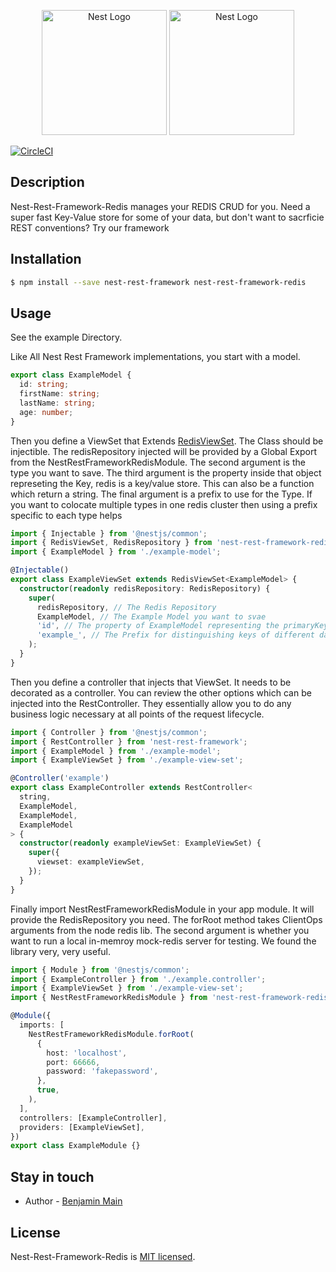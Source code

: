 <p align="center">
  <a href="http://redis.io/" target="blank"><img src="https://encrypted-tbn0.gstatic.com/images?q=tbn%3AANd9GcQZo5CrDo2T0CEw8ZdW2uH6mO2GjND8GyGHzJQJ-Tu2tHtGI0oM" width="200" alt="Nest Logo" /></a>
  <a href="http://nestjs.com/" target="blank"><img src="https://nestjs.com/img/logo_text.svg" width="200" alt="Nest Logo" /></a>

</p>

[![CircleCI](https://circleci.com/gh/benMain/nest-rest-framework-redis.svg?style=svg)](https://circleci.com/gh/benMain/nest-rest-framework-redis)



## Description

Nest-Rest-Framework-Redis manages your REDIS CRUD for you.  Need a super fast Key-Value store for some of your data, but don't want to sacrficie REST conventions? Try our framework

## Installation

```bash
$ npm install --save nest-rest-framework nest-rest-framework-redis
```

## Usage

See the example Directory. 

Like All Nest Rest Framework implementations, you start with a model. 
```typescript
export class ExampleModel {
  id: string;
  firstName: string;
  lastName: string;
  age: number;
}
```


Then you define a ViewSet that Extends [RedisViewSet](./src/nest-rest-framework-redis/redis-view-set.ts).  The Class should be injectible. 
The redisRepository injected will be provided by a Global Export from the NestRestFrameworkRedisModule. 
The second argument is the type you want to save. 
The third argument is the property inside that object represeting the Key, redis is a key/value store. This can also be a function which return a string.
The final argument is a prefix to use for the Type. If you want to colocate multiple types in one redis cluster then using a prefix specific to each type helps

```typescript
import { Injectable } from '@nestjs/common';
import { RedisViewSet, RedisRepository } from 'nest-rest-framework-redis';
import { ExampleModel } from './example-model';

@Injectable()
export class ExampleViewSet extends RedisViewSet<ExampleModel> {
  constructor(readonly redisRepository: RedisRepository) {
    super(
      redisRepository, // The Redis Repository
      ExampleModel, // The Example Model you want to svae
      'id', // The property of ExampleModel representing the primaryKey
      'example_', // The Prefix for distinguishing keys of different data types in Redis.
    );
  }
}

```

Then you define a controller that injects that ViewSet. It needs to be decorated as a controller. You can review the other options which can be injected into the RestController. They essentially allow you to do any business logic necessary at all points of the request lifecycle. 

```typescript
import { Controller } from '@nestjs/common';
import { RestController } from 'nest-rest-framework';
import { ExampleModel } from './example-model';
import { ExampleViewSet } from './example-view-set';

@Controller('example')
export class ExampleController extends RestController<
  string,
  ExampleModel,
  ExampleModel,
  ExampleModel
> {
  constructor(readonly exampleViewSet: ExampleViewSet) {
    super({
      viewset: exampleViewSet,
    });
  }
}

```

Finally import NestRestFrameworkRedisModule in your app module. It will provide the RedisRepository you need. 
The forRoot method takes  ClientOps arguments from the node redis lib. The second argument is whether you want to run a local in-memroy mock-redis server for testing. We found the library very, very useful. 

```typescript
import { Module } from '@nestjs/common';
import { ExampleController } from './example.controller';
import { ExampleViewSet } from './example-view-set';
import { NestRestFrameworkRedisModule } from 'nest-rest-framework-redis';

@Module({
  imports: [
    NestRestFrameworkRedisModule.forRoot(
      {
        host: 'localhost',
        port: 66666,
        password: 'fakepassword',
      },
      true,
    ),
  ],
  controllers: [ExampleController],
  providers: [ExampleViewSet],
})
export class ExampleModule {}

```
## Stay in touch

- Author - [Benjamin Main](mailto::bam036036@gmail.com)


## License

  Nest-Rest-Framework-Redis is [MIT licensed](LICENSE).
